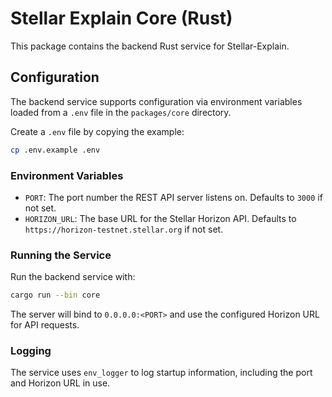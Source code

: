 # Stellar Explain Core (Rust)

This package contains the backend Rust service for Stellar-Explain.

## Configuration

The backend service supports configuration via environment variables loaded from a `.env` file in the `packages/core` directory.

Create a `.env` file by copying the example:

```bash
cp .env.example .env
```

### Environment Variables

- `PORT`: The port number the REST API server listens on. Defaults to `3000` if not set.
- `HORIZON_URL`: The base URL for the Stellar Horizon API. Defaults to `https://horizon-testnet.stellar.org` if not set.

### Running the Service

Run the backend service with:

```bash
cargo run --bin core
```

The server will bind to `0.0.0.0:<PORT>` and use the configured Horizon URL for API requests.

### Logging

The service uses `env_logger` to log startup information, including the port and Horizon URL in use.
